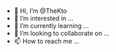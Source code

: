 - 👋 Hi, I’m @TheKto
- 👀 I’m interested in ...
- 🌱 I’m currently learning ...
- 💞️ I’m looking to collaborate on ...
- 📫 How to reach me ...

<!---
TheKto/TheKto is a ✨ special ✨ repository because its `README.md` (this file) appears on your GitHub profile.
You can click the Preview link to take a look at your changes.
--->
